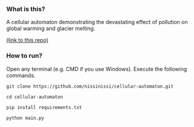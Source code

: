 ### What is this?

A cellular automaton demonstrating the devastating effect of pollution on global warming and glacier melting.

[(link to this repo)](https://github.com/nissinissi/cellular-automaton)

### How to run?

Open any terminal (e.g. CMD if you use Windows). Execute the following commands.

`git clone https://github.com/nissinissi/cellular-automaton.git`

`cd cellular-automaton`

`pip install requirements.txt`

`python main.py`

